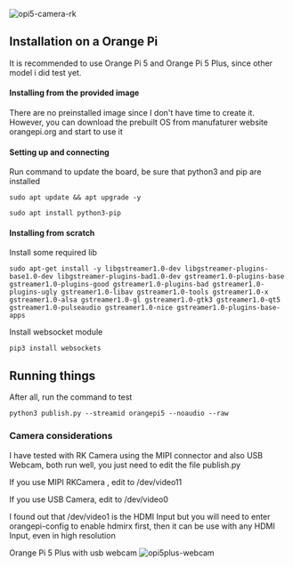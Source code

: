 
![opi5-camera-rk](https://github.com/steveseguin/raspberry_ninja/assets/5319910/63a664aa-acab-4a7e-a836-524b9a4460fb)

## Installation on a Orange Pi

It is recommended to use Orange Pi 5 and Orange Pi 5 Plus, since other model i did test yet.

#### Installing from the provided image

There are no preinstalled image since I don't have time to create it. However, you can download the prebuilt OS from manufaturer website orangepi.org and start to use it

#### Setting up and connecting

Run command to update the board, be sure that python3 and pip are installed

``sudo apt update && apt upgrade -y``


``sudo apt install python3-pip``

#### Installing from scratch

Install some required lib


``sudo apt-get install -y libgstreamer1.0-dev libgstreamer-plugins-base1.0-dev libgstreamer-plugins-bad1.0-dev gstreamer1.0-plugins-base gstreamer1.0-plugins-good gstreamer1.0-plugins-bad gstreamer1.0-plugins-ugly gstreamer1.0-libav gstreamer1.0-tools gstreamer1.0-x gstreamer1.0-alsa gstreamer1.0-gl gstreamer1.0-gtk3 gstreamer1.0-qt5 gstreamer1.0-pulseaudio gstreamer1.0-nice gstreamer1.0-plugins-base-apps``

Install websocket module

``pip3 install websockets``

## Running things

After all, run the command to test

``python3 publish.py --streamid orangepi5 --noaudio --raw``

### Camera considerations

I have tested with RK Camera using the MIPI connector and also USB Webcam, both run well, you just need to edit the file publish.py 

If you use MIPI RKCamera , edit to /dev/video11

If you use USB Camera, edit to /dev/video0 

I found out that /dev/video1 is the HDMI Input but you will need to enter orangepi-config to enable hdmirx first, then it can be use with any HDMI Input, even in high resolution

Orange Pi 5 Plus with usb webcam
![opi5plus-webcam](https://github.com/steveseguin/raspberry_ninja/assets/5319910/25934ec7-da3a-4cff-96ac-5a723840caf4)
